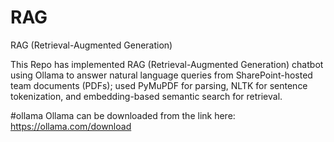 # RAG
RAG (Retrieval-Augmented Generation)

This Repo has implemented RAG (Retrieval-Augmented Generation) chatbot using Ollama to answer natural language queries from SharePoint-hosted team documents (PDFs); used PyMuPDF for parsing, NLTK for sentence tokenization, and embedding-based semantic search for retrieval. 

#ollama
Ollama can be downloaded from the link here: https://ollama.com/download

